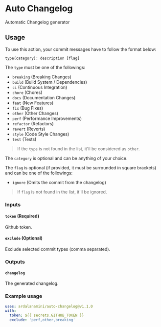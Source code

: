 # Auto Changelog

Automatic Changelog generator

## Usage

To use this action, your commit messages have to follow the format below:

```git
type(category): description [flag]
```

The `type` must be one of the followings:

* `breaking` (Breaking Changes)
* `build` (Build System / Dependencies)
* `ci` (Continuous Integration)
* `chore` (Chores)
* `docs` (Documentation Changes)
* `feat` (New Features)
* `fix` (Bug Fixes)
* `other` (Other Changes)
* `perf` (Performance Improvements)
* `refactor` (Refactors)
* `revert` (Reverts)
* `style` (Code Style Changes)
* `test` (Tests)

> If the `type` is not found in the list, it'll be considered as `other`.

The `category` is optional and can be anything of your choice.

The `flag` is optional (if provided, it must be surrounded in square brackets) and can be one of the followings:

* `ignore` (Omits the commit from the changelog)

> If `flag` is not found in the list, it'll be ignored.

### Inputs

#### `token` **(Required)**

Github token.

#### `exclude` **(Optional)**

Exclude selected commit types (comma separated).

### Outputs

#### `changelog`

The generated changelog.

### Example usage

```yaml
uses: ardalanamini/auto-changelog@v1.1.0
with:
  token: ${{ secrets.GITHUB_TOKEN }}
  exclude: 'perf,other,breaking'
```
